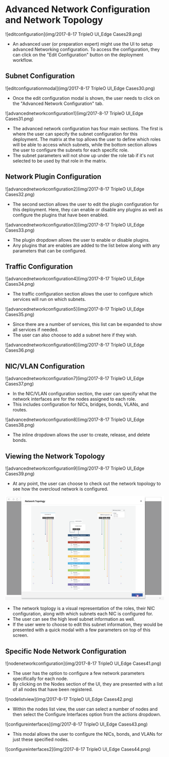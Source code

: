 # Advanced Network Configuration and Network Topology
![editconfiguration](img/2017-8-17 TripleO UI_Edge Cases29.png)
- An advanced user (or preparation expert) might use the UI to setup advanced Networking configuration. To access the configuration, they can click on the "Edit Configuration" button on the deployment workflow.

## Subnet Configuration
![editconfigurationmodal](img/2017-8-17 TripleO UI_Edge Cases30.png)
- Once the edit configuration modal is shown, the user needs to click on the "Advanced Network Configuration" tab.

![advancednetworkconfiguration1](img/2017-8-17 TripleO UI_Edge Cases31.png)
- The advanced network configuration has four main sections. The first is where the user can specify the subnet configuration for this deployment. The matrix at the top allows the user to define which roles will be able to access which subnets, while the bottom section allows the user to configure the subnets for each specific role.
- The subnet parameters will not show up under the role tab if it's not selected to be used by that role in the matrix.

## Network Plugin Configuration
![advancednetworkconfiguration2](img/2017-8-17 TripleO UI_Edge Cases32.png)
- The second section allows the user to edit the plugin configuration for this deployment. Here, they can enable or disable any plugins as well as configure the plugins that have been enabled.

![advancednetworkconfiguration3](img/2017-8-17 TripleO UI_Edge Cases33.png)
- The plugin dropdown allows the user to enable or disable plugins.
- Any plugins that are enables are added to the list below along with any parameters that can be configured.

## Traffic Configuration
![advancednetworkconfiguration4](img/2017-8-17 TripleO UI_Edge Cases34.png)
- The traffic configuration section allows the user to configure which services will run on which subnets.

![advancednetworkconfiguration5](img/2017-8-17 TripleO UI_Edge Cases35.png)
- Since there are a number of services, this list can be expanded to show all services if needed.
- The user can also choose to add a subnet here if they wish.

![advancednetworkconfiguration6](img/2017-8-17 TripleO UI_Edge Cases36.png)

## NIC/VLAN Configuration
![advancednetworkconfiguration7](img/2017-8-17 TripleO UI_Edge Cases37.png)
- In the NIC/VLAN configuration section, the user can specify what the network interfaces are for the nodes assigned to each role.
- This includes configuration for NICs, bridges, bonds, VLANs, and routes.

![advancednetworkconfiguration8](img/2017-8-17 TripleO UI_Edge Cases38.png)
- The inline dropdown allows the user to create, release, and delete bonds.

## Viewing the Network Topology
![advancednetworkconfiguration9](img/2017-8-17 TripleO UI_Edge Cases39.png)
- At any point, the user can choose to check out the network topology to see how the overcloud network is configured.

![advancednetworkconfiguration10](img/2017-8-17-TripleO-UI_Edge-Cases40.png)
- The network toplogy is a visual representation of the roles, their NIC configuration, along with which subnets each NIC is configured for.
- The user can see the high level subnet information as well.
- If the user were to choose to edit this subnet information, they would be presented with a quick modal with a few parameters on top of this screen.

## Specific Node Network Configuration
![nodenetworkconfiguration](img/2017-8-17 TripleO UI_Edge Cases41.png)
- The user has the option to configure a few network parameters specifically for each node.
- By clicking on the Nodes section of the UI, they are presented with a list of all nodes that have been registered.

![nodelistview](img/2017-8-17 TripleO UI_Edge Cases42.png)
- Within the nodes list view, the user can select a number of nodes and then select the Configure Interfaces option from the actions dropdown.

![configureinterfaces](img/2017-8-17 TripleO UI_Edge Cases43.png)
- This modal allows the user to configure the NICs, bonds, and VLANs for just these specified nodes.

![configureinterfaces2](img/2017-8-17 TripleO UI_Edge Cases44.png)
